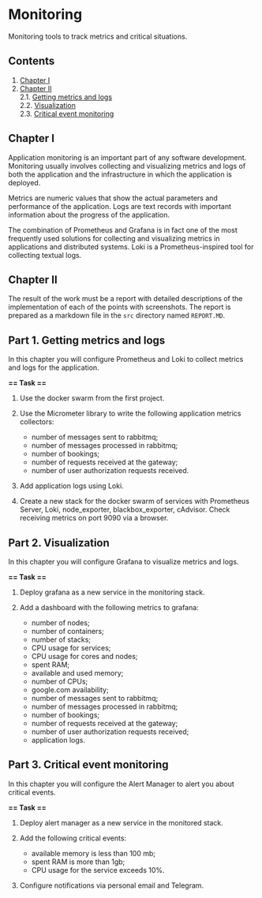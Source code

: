 # Monitoring

Monitoring tools to track metrics and critical situations.

## Contents

1. [Chapter I](#chapter-i) 
2. [Chapter II](#chapter-ii) \
   2.1. [Getting metrics and logs](#part-1-getting-metrics-and-logs) \
   2.2. [Visualization](#part-2-visualization) \
   2.3. [Critical event monitoring](#part-3-critical-event-monitoring) 


## Chapter I

Application monitoring is an important part of any software development. Monitoring usually involves collecting and visualizing metrics and logs of both the application and the infrastructure in which the application is deployed. 

Metrics are numeric values that show the actual parameters and performance of the application. Logs are text records with important information about the progress of the application.

The combination of Prometheus and Grafana is in fact one of the most frequently used solutions for collecting and visualizing metrics in applications and distributed systems. Loki is a Prometheus-inspired tool for collecting textual logs.

## Chapter II

The result of the work must be a report with detailed descriptions of the implementation of each of the points with screenshots. The report is prepared as a markdown file in the `src` directory named `REPORT.MD`.

## Part 1. Getting metrics and logs

In this chapter you will configure Prometheus and Loki to collect metrics and logs for the application.

**== Task ==**

1) Use the docker swarm from the first project. 

2) Use the Micrometer library to write the following application metrics collectors: 
   - number of messages sent to rabbitmq;
   - number of messages processed in rabbitmq;
   - number of bookings;
   - number of requests received at the gateway;
   - number of user authorization requests received.

3) Add application logs using Loki.

4) Create a new stack for the docker swarm of services with Prometheus Server, Loki, node_exporter, blackbox_exporter, cAdvisor. Check receiving metrics on port 9090 via a browser.

## Part 2. Visualization

In this chapter you will configure Grafana to visualize metrics and logs.

**== Task ==**

1) Deploy grafana as a new service in the monitoring stack.

2) Add a dashboard with the following metrics to grafana:
   - number of nodes;
   - number of containers;
   - number of stacks;
   - CPU usage for services;
   - CPU usage for cores and nodes;
   - spent RAM;
   - available and used memory;
   - number of CPUs;
   - google.com availability;
   - number of messages sent to rabbitmq;
   - number of messages processed in rabbitmq;
   - number of bookings;
   - number of requests received at the gateway;
   - number of user authorization requests received;
   - application logs.

## Part 3. Critical event monitoring

In this chapter you will configure the Alert Manager to alert you about critical events.

**== Task ==**

1) Deploy alert manager as a new service in the monitored stack.

2) Add the following critical events:
   - available memory is less than 100 mb;
   - spent RAM is more than 1gb;
   - CPU usage for the service exceeds 10%.

3) Configure notifications via personal email and Telegram.

